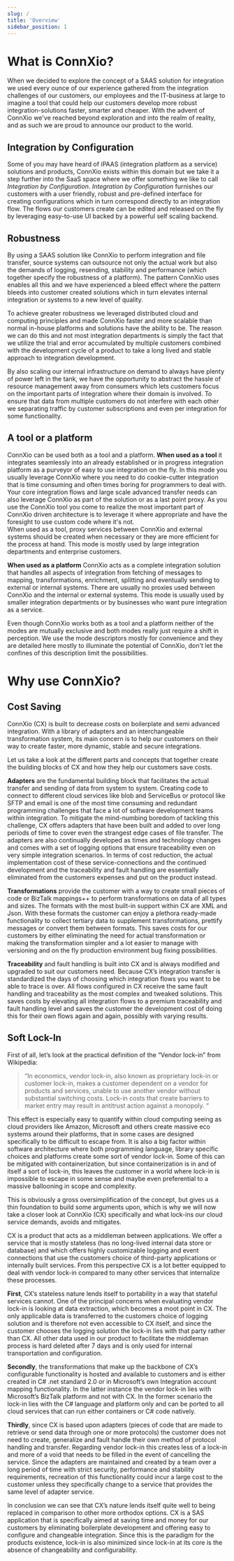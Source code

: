 ```yaml
---
slug: /
title: 'Overview'
sidebar_position: 1
---
```


# What is ConnXio?

When we decided to explore the concept of a SAAS solution for integration we used every ounce of our experience gathered from the integration challenges of our customers, our employees and the IT-business at large to imagine a tool that could help our customers develop more robust integration-solutions faster, smarter and cheaper.  With the advent of ConnXio we've reached beyond exploration and into the realm of reality, and as such we are proud to announce our product to the world.

## Integration by Configuration

Some of you may have heard of iPAAS (integration platform as a service) solutions and products, ConnXio exists within this domain but we take it a step further into the SaaS space where we offer something we like to call *Integration by Configuration*. *Integration by Configuration* furnishes our customers with a user friendly, robust and pre-defined interface for creating configurations which in turn correspond directly to an integration flow. The flows our customers create can be edited and released on the fly by leveraging easy-to-use UI backed by a powerful self scaling backend.

## Robustness

By using a SAAS solution like ConnXio to perform integration and file transfer, source systems can outsource not only the actual work but also the demands of logging, resending, stability and performance (which together specify the robustness of a platform). The pattern ConnXio uses enables all this and we have experienced a bleed effect where the pattern bleeds into customer created solutions which in turn elevates internal integration or systems to a new level of quality.

 To achieve greater robustness we leveraged distributed cloud and computing principles and made ConnXio faster and more scalable than normal in-house platforms and solutions have the ability to be. The reason we can do this and not most integration departments is simply the fact that we utilize the trial and error accumulated by multiple customers combined with the development cycle of a product to take a long lived and stable approach to integration development.

 By also scaling our internal infrastructure on demand to always have plenty of power left in the tank, we have the opportunity to abstract the hassle of resource management away from consumers which lets customers focus on the important parts of integration where their domain is involved. To ensure that data from multiple customers do not interfere with each other we separating traffic by customer subscriptions and even per integration for some functionality.

## A tool or a platform

ConnXio can be used both as a tool and a platform. **When used as a tool** it integrates seamlessly into an already established or in progress integration platform as a purveyor of easy to use integration on the fly. In this mode you usually leverage ConnXio where you need to do cookie-cutter integration that is time consuming and often times boring for programmers to deal with. Your core integration flows and large scale advanced transfer needs can also leverage ConnXio as part of the solution or as a last point proxy. As you use the ConnXio tool you come to realize the most important part of ConnXio driven architecture is to leverage it where appropriate and have the foresight to use custom code where it's not.\
When used as a tool, proxy services between ConnXio and external systems should be created when necessary or they are more efficient for the process at hand. This mode is mostly used by large integration departments and enterprise customers.

**When used as a platform** ConnXio acts as a complete integration solution that handles all aspects of integration from fetching of messages to mapping, transformations, enrichment, splitting and eventually sending to external or internal systems. There are usually no proxies used between ConnXio and the internal or external systems. This mode is usually used by smaller integration departments or by businesses who want pure integration as a service.

Even though ConnXio works both as a tool and a platform neither of the modes are mutually exclusive and both modes really just require a shift in perception. We use the mode descriptors mostly for convenience and they are detailed here mostly to illuminate the potential of ConnXio, don't let the confines of this description limit the possibilities.

# Why use ConnXio?

## Cost Saving

ConnXio (CX) is built to decrease costs on boilerplate and semi advanced integration. With a library of adapters and an interchangeable transformation system, its main concern is to help our customers on their way to create faster, more dynamic, stable and secure integrations.

Let us take a look at the different parts and concepts that together create the building blocks of CX and how they help our customers save costs.

**Adapters** are the fundamental building block that facilitates the actual transfer and sending of data from system to system. Creating code to connect to different cloud services like blob and ServiceBus or protocol like SFTP and email is one of the most time consuming and redundant programming challenges that face a lot of software development teams within integration. To mitigate the mind-numbing boredom of tackling this challenge, CX offers adapters that have been built and added to over long periods of time to cover even the strangest edge cases of file transfer. The adapters are also continually developed as times and technology changes and comes with a set of logging options that ensure traceability even on very simple integration scenarios. In terms of cost reduction, the actual implementation cost of these service-connections and the continued development and the traceability and fault handling are essentially eliminated from the customers expenses and put on the product instead.

**Transformations** provide the customer with a way to create small pieces of code or BizTalk mappings++ to perform transformations on data of all types and sizes. The formats with the most built-in support within CX are XML and Json. With these formats the customer can enjoy a plethora ready-made functionality to collect tertiary data to supplement transformations, prettify messages or convert them between formats. This saves costs for our customers by either eliminating the need for actual transformation or making the transformation simpler and a lot easier to manage with versioning and on the fly production environment bug fixing possibilities.

**Traceability** and fault handling is built into CX and is always modified and upgraded to suit our customers need. Because CX’s integration transfer is standardized the days of choosing which integration flows you want to be able to trace is over. All flows configured in CX receive the same fault handling and traceability as the most complex and tweaked solutions. This saves costs by elevating all integration flows to a premium traceability and fault handling level and saves the customer the development cost of doing this for their own flows again and again, possibly with varying results.

## Soft Lock-In

First of all, let’s look at the practical definition of the “Vendor lock-in” from Wikipedia:
> “In economics, vendor lock-in, also known as proprietary lock-in or customer lock-in, makes a customer dependent on a vendor for products and services, unable to use another vendor without substantial switching costs. Lock-in costs that create barriers to market entry may result in antitrust action against a monopoly. “

This effect is especially easy to quantify within cloud computing seeing as cloud providers like Amazon, Microsoft and others create massive eco systems around their platforms, that in some cases are designed specifically to be difficult to escape from. It is also a big factor within software architecture where both programming language, library specific choices and platforms create some sort of vendor lock-in. Some of this can be mitigated with containerization, but since containerization is in and of itself a sort of lock-in, this leaves the customer in a world where lock-in is impossible to escape in some sense and maybe even preferential to a massive ballooning in scope and complexity.

This is obviously a gross oversimplification of the concept, but gives us a thin foundation to build some arguments upon, which is why we will now take a closer look at ConnXio (CX) specifically and what lock-ins our cloud service demands, avoids and mitigates.

CX is a product that acts as a middleman between applications. We offer a service that is mostly stateless (has no long-lived internal data store or database) and which offers highly customizable logging and event connections that use the customers choice of third-party applications or internally built services. From this perspective CX is a lot better equipped to deal with vendor lock-in compared to many other services that internalize these processes.

**First**, CX’s stateless nature lends itself to portability in a way that stateful services cannot. One of the principal concerns when evaluating vendor lock-in is looking at data extraction, which becomes a moot point in CX. The only applicable data is transferred to the customers choice of logging solution and is therefore not even accessible to CX itself, and since the customer chooses the logging solution the lock-in lies with that party rather than CX. All other data used in our product to facilitate the middleman process is hard deleted after 7 days and is only used for internal transportation and configuration.

**Secondly**, the transformations that make up the backbone of CX’s configurable functionality is hosted and available to customers and is either created in C# .net standard 2.0 or in Microsoft’s own Integration account mapping functionality. In the latter instance the vendor lock-in lies with Microsoft’s BizTalk platform and not with CX. In the former scenario the lock-in lies with the C# language and platform only and can be ported to all cloud services that can run either containers or C# code natively.

**Thirdly**, since CX is based upon adapters (pieces of code that are made to retrieve or send data through one or more protocols) the customer does not need to create, generalize and fault handle their own method of protocol handling and transfer. Regarding vendor lock-in this creates less of a lock-in and more of a void that needs to be filled in the event of cancelling the service. Since the adapters are maintained and created by a team over a long period of time with strict security, performance and stability requirements, recreation of this functionality could incur a large cost to the customer unless they specifically change to a service that provides the same level of adapter service.

In conclusion we can see that CX’s nature lends itself quite well to being replaced in comparison to other more orthodox options. CX is a SAS application that is specifically aimed at saving time and money for our customers by eliminating boilerplate development and offering easy to configure and changeable integration. Since this is the paradigm for the products existence, lock-in is also minimized since lock-in at its core is the absence of changeability and configurability.
